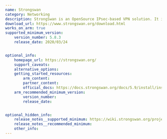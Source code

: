 ```yaml
---
name: Strongswan
category: Networking
description: StrongSwan is an OpenSource IPsec-based VPN solution. It is used to ensure secure communications with remote networks.
download_url: https://www.strongswan.org/download.html   
works_on_arm: true
supported_minimum_version:
    version_number: 5.8.3
    release_date: 2020/03/24


optional_info:
    homepage_url: https://strongswan.org/
    support_caveats:
    alternative_options:
    getting_started_resources:
        arm_content:
        partner_content:
        official_docs: https://docs.strongswan.org/docs/5.9/install/install.html#_building_strongswan 
    arm_recommended_minimum_version:
        version_number: 
        release_date:


optional_hidden_info:
    release_notes__supported_minimum: https://wiki.strongswan.org/projects/strongswan/wiki/Changelog58#Version-583
    release_notes__recommended_minimum: 
    other_info:
---
```

